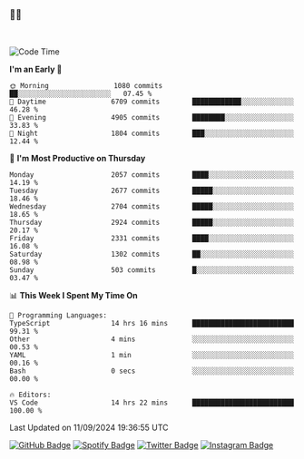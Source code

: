 ### 🤙🍺

<!-- <a href="https://github-readme-stats.vercel.app/api?username=hzak2xx&count_private=true&show_icons=true&theme=dracula">
  <img align="center" src="https://github-readme-stats.vercel.app/api?username=hzak2xx&count_private=true&show_icons=true&theme=dracula" />
</a>
</br> -->
</br>

<!--START_SECTION:waka-->
![Code Time](http://img.shields.io/badge/Code%20Time-3%2C537%20hrs%2059%20mins-blue)

**I'm an Early 🐤** 

```text
🌞 Morning                1080 commits        ██░░░░░░░░░░░░░░░░░░░░░░░   07.45 % 
🌆 Daytime                6709 commits        ████████████░░░░░░░░░░░░░   46.28 % 
🌃 Evening                4905 commits        ████████░░░░░░░░░░░░░░░░░   33.83 % 
🌙 Night                  1804 commits        ███░░░░░░░░░░░░░░░░░░░░░░   12.44 % 
```
📅 **I'm Most Productive on Thursday** 

```text
Monday                   2057 commits        ████░░░░░░░░░░░░░░░░░░░░░   14.19 % 
Tuesday                  2677 commits        █████░░░░░░░░░░░░░░░░░░░░   18.46 % 
Wednesday                2704 commits        █████░░░░░░░░░░░░░░░░░░░░   18.65 % 
Thursday                 2924 commits        █████░░░░░░░░░░░░░░░░░░░░   20.17 % 
Friday                   2331 commits        ████░░░░░░░░░░░░░░░░░░░░░   16.08 % 
Saturday                 1302 commits        ██░░░░░░░░░░░░░░░░░░░░░░░   08.98 % 
Sunday                   503 commits         █░░░░░░░░░░░░░░░░░░░░░░░░   03.47 % 
```


📊 **This Week I Spent My Time On** 

```text
💬 Programming Languages: 
TypeScript               14 hrs 16 mins      █████████████████████████   99.31 % 
Other                    4 mins              ░░░░░░░░░░░░░░░░░░░░░░░░░   00.53 % 
YAML                     1 min               ░░░░░░░░░░░░░░░░░░░░░░░░░   00.16 % 
Bash                     0 secs              ░░░░░░░░░░░░░░░░░░░░░░░░░   00.00 % 

🔥 Editors: 
VS Code                  14 hrs 22 mins      █████████████████████████   100.00 % 
```


 Last Updated on 11/09/2024 19:36:55 UTC
<!--END_SECTION:waka-->

[![GitHub Badge](https://img.shields.io/badge/GitHub-100000?style=for-the-badge&logo=github&logoColor=white)](https://github.com/hzak2xx)
[![Spotify Badge](https://img.shields.io/badge/Spotify-1ED760?&style=for-the-badge&logo=spotify&logoColor=white)](https://open.spotify.com/user/uf90s6sbbh75a1mt44clkhkvf)
[![Twitter Badge](https://img.shields.io/badge/Twitter-1DA1F2?style=for-the-badge&logo=twitter&logoColor=white)](https://twitter.com/hzak2xx)
[![Instagram Badge](https://img.shields.io/badge/Instagram-E4405F?style=for-the-badge&logo=instagram&logoColor=white)](https://www.instagram.com/hzak2xx/)
